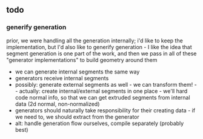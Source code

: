 ## todo

### generify generation

prior, we were handling all the generation internally; i'd like to keep the implementation, but I'd also like to generify generation - I like the idea that segment generation is one part of the work, and then we pass in all of these "generator implementations" to build geometry around them

- we can generate internal segments the same way
- generators receive internal segments
- possibly: generate external segments as well - we can transform them! -- actually: create internal/external segments in one place - we'll hard code normal info, so that we can get extruded segments from internal data (2d normal, non-normalized)
- generators should naturally take responsibility for their creating data - if we need to, we should extract from the generator
- alt: handle generation flow ourselves, compile separately (probably best)